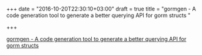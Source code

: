 +++
date = "2016-10-20T22:30:10+03:00"
draft = true
title = "gormgen - A code generation tool to generate a better querying API for gorm structs "

+++

<p><a href="https://t.co/GQ7brccyIO">gormgen - A code generation tool to generate a better querying API for gorm structs </a></p>
